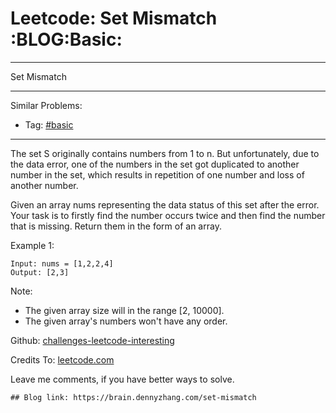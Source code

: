 # Leetcode: Set Mismatch     :BLOG:Basic:


---

Set Mismatch  

---

Similar Problems:  
-   Tag: [#basic](https://brain.dennyzhang.com/tag/basic)

---

The set S originally contains numbers from 1 to n. But unfortunately, due to the data error, one of the numbers in the set got duplicated to another number in the set, which results in repetition of one number and loss of another number.  

Given an array nums representing the data status of this set after the error. Your task is to firstly find the number occurs twice and then find the number that is missing. Return them in the form of an array.  

Example 1:  

    Input: nums = [1,2,2,4]
    Output: [2,3]

Note:  
-   The given array size will in the range [2, 10000].
-   The given array's numbers won't have any order.

Github: [challenges-leetcode-interesting](https://github.com/DennyZhang/challenges-leetcode-interesting/tree/master/set-mismatch)  

Credits To: [leetcode.com](https://leetcode.com/problems/set-mismatch/description/)  

Leave me comments, if you have better ways to solve.  

    ## Blog link: https://brain.dennyzhang.com/set-mismatch